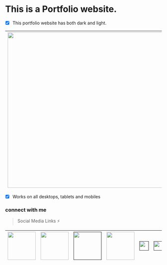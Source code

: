 # This is a Portfolio website.

- [x] This portfolio website has both dark and light.
       
| <img src='https://user-images.githubusercontent.com/33403844/195586495-5c70d3de-e04f-4ef2-89b7-480053cddae1.png' width='500'>|<img src='https://user-images.githubusercontent.com/33403844/195587025-cf491027-cb3f-42d7-b6ca-fda6685ea489.png' width='500'> |
|:---:|--------|

- [x] Works on all desktops, tablets and mobiles



### connect with me
 > Social Media Links ⚡    

|[<img src='https://user-images.githubusercontent.com/33403844/152123929-555a6daf-8ee7-4b60-a713-1d41b2ba7626.png' width='90'>](https://www.facebook.com/profile.php?id=100007493822526)                |[<img src='https://user-images.githubusercontent.com/33403844/152124766-bea2d123-1e58-4664-9be5-10bf90f6fa13.png' width='90'>](https://www.linkedin.com/in/arajit-garai-602b42188/)                          |[<img src='https://user-images.githubusercontent.com/33403844/152124261-314aa5f5-1661-42fa-a520-4c439f0afe39.png' width='90'>]()                         |[<img src='https://user-images.githubusercontent.com/33403844/152124766-bea2d123-1e58-4664-9be5-10bf90f6fa13.png' width='90'>](https://www.linkedin.com/in/sudesh-nishshanka-bandara-81b1a0175/) |[<img src='https://user-images.githubusercontent.com/33403844/152124834-3c2f22cd-4e90-447c-8ea3-cbc06f5306d2.png' width='30'>]() |[<img src='https://user-images.githubusercontent.com/33403844/152126929-ac1f3e58-2403-44e6-8fb3-0b8d84378aba.png' width='30'>]()           |[<img src='https://user-images.githubusercontent.com/33403844/152129174-df9329aa-62b4-4317-9b4a-b1f1197e1385.png' width='40'>]() |
|----------------|-------------------------------|-----------------------------|-------------------------------|-----------------------------|-----------------------------|-----------------------------|
